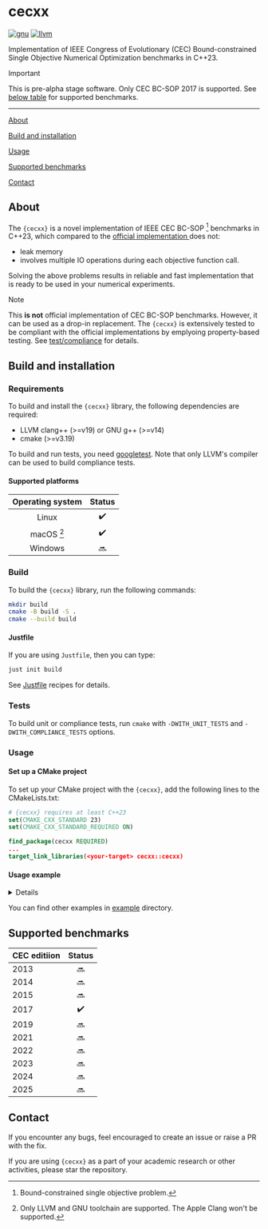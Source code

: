 # cecxx

[![gnu](https://github.com/ewarchul/cecxx/actions/workflows/gnu.yml/badge.svg?branch=main)](https://github.com/ewarchul/cecxx/actions/workflows/gnu.yml)
[![llvm](https://github.com/ewarchul/cecxx/actions/workflows/llvm.yml/badge.svg?branch=main)](https://github.com/ewarchul/cecxx/actions/workflows/llvm.yml)

Implementation of IEEE Congress of Evolutionary (CEC) Bound-constrained Single Objective Numerical Optimization benchmarks in
C++23.


> [!IMPORTANT]
> This is pre-alpha stage software. Only CEC BC-SOP 2017 is supported. See [below table](#supported-benchmarks) for supported
> benchmarks.


---

[About](#about)

[Build and installation](#build-and-installation)

[Usage](#usage)

[Supported benchmarks](#supported-benchmarks)

[Contact](#contact)

## About

The `{cecxx}` is a novel implementation of IEEE CEC BC-SOP [^1] benchmarks in C++23, which compared to the [official implementation
](https://github.com/P-N-Suganthan?tab=repositories) does not:
- leak memory 
- involves multiple IO operations during each objective function call.

Solving the above problems results in reliable and fast implementation that is ready to be used in your numerical experiments.

> [!NOTE]
> This **is not** official implementation of CEC BC-SOP benchmarks. However, it can be used as a drop-in replacement. The
> `{cecxx}` is extensively tested to be compliant with the official implementations by emplyoing property-based testing. See
> [test/compliance](https://github.com/ewarchul/cecxx/tree/main/test/compliance) for details.


[^1]: Bound-constrained single objective problem.


## Build and installation

### Requirements

To build and install the `{cecxx}` library, the following dependencies are required:

* LLVM clang++ (>=v19) or GNU g++ (>=v14)
* cmake (>=v3.19)

To build and run tests, you need [googletest](https://github.com/google/googletest).
Note that only LLVM's compiler can be used to build compliance tests. 

#### Supported platforms

| Operating system | Status |
|:----------------:|:------:|
| Linux | :heavy_check_mark: |
| macOS [^2] | :heavy_check_mark: |
| Windows | :soon: |


[^2]: Only LLVM and GNU toolchain are supported. The Apple Clang won't be supported.

### Build

To build the `{cecxx}` library, run the following commands:

```sh
mkdir build 
cmake -B build -S . 
cmake --build build
```

#### Justfile

If you are using `Justfile`, then you can type:

```sh
just init build
```

See [Justfile](https://github.com/ewarchul/cecxx/blob/main/Justfile) recipes for details.

### Tests

To build unit or compliance tests, run `cmake` with `-DWITH_UNIT_TESTS` and `-DWITH_COMPLIANCE_TESTS` options.

### Usage

#### Set up a CMake project 

To set up your CMake project with the `{cecxx}`, add the following lines to the CMakeLists.txt:

```cmake
# {cecxx} requires at least C++23 
set(CMAKE_CXX_STANDARD 23)
set(CMAKE_CXX_STANDARD_REQUIRED ON)

find_package(cecxx REQUIRED)
...
target_link_libraries(<your-target> cecxx::cecxx)

```

#### Usage example 

<details closed>

```cpp
#include <print>
#include <ranges>
#include <vector>

#include <cecxx/mdspan.hpp>
#include <cecxx/benchmark/evaluator.hpp>

namespace rn = std::ranges;
namespace rv = std::ranges::views;
using namespace cecxx::benchmark;

auto main() -> int {
    const auto dimensions = std::vector{10uz, 30uz, 50uz, 100uz};
    // Create an evaluator object for the CEC2017 benchmark
    auto cec_2017 = evaluator(cec_edition_t::cec2017, dimensions, DATA_STORAGE_PATH);
    // Create a problem grid [problem_number X dimension]
    const auto problem_grid = rv::cartesian_product(dimensions, rv::iota(1, 30));
    // Evaluate given input on each optimization problem from CEC2017/D{10, 30, 50, 100}
    for (const auto &[dim, fn] : problem_grid) {
        // Prepare an input, i.e., matrix [dim x 2]
        const auto input = rv::repeat(0.0) | rv::take(2 * dim) | rn::to<std::vector<double>>();
        const auto output = cec_2017(fn, cecxx::mdspan{input.data(), dim, 2});
        std::println("dim = {}, fn = {}, output[0] = {}, output[1] = {}", dim, fn, output[0], output[1]);
    }
}
```
</details>

You can find other examples in [example](https://github.com/ewarchul/cecxx/tree/main/example) directory. 

## Supported benchmarks

| CEC editiion | Status |
|:-------------|:------:|
| 2013 | :soon: |  
| 2014 | :soon: |  
| 2015 | :soon: |  
| 2017 | :heavy_check_mark: |  
| 2019 | :soon: |  
| 2021 | :soon: |  
| 2022 | :soon: |  
| 2023 | :soon: |  
| 2024 | :soon: |  
| 2025 | :soon: |  

## Contact

If you encounter any bugs, feel encouraged to create an issue or raise a PR with the fix.

If you are using `{cecxx}` as a part of your academic research or other activities,
please star the repository.

